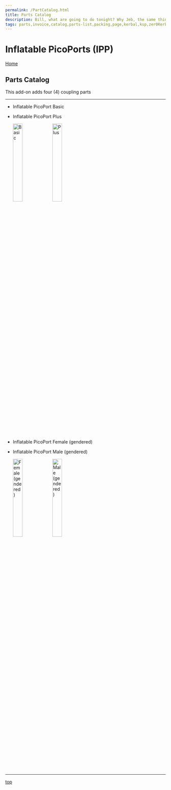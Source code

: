 ```yaml
---
permalink: /PartCatalog.html
title: Parts Catalog
description: Bill, what are going to do tonight? Why Jeb, the same thing we do every night, Take over the world!
tags: parts,invoice,catalog,parts-list,packing,page,kerbal,ksp,zer0Kerbal,zedK
---
```


<!-- PartsCatalog.md v1.1.4.0
Inflatable PicoPorts (IPP)
created: 01 Feb 2022
updated: 15 May 2022 -->

<script src="https://kit.fontawesome.com/0ea5493613.js" crossorigin="anonymous"></script>
<i class="fa-solid fa-explosion fa-beat-fade fa-3x" style="--fa-beat-fade-opacity: 0.1; --fa-beat-fade-scale: 1.25;color: #FF7E03" ></i>

# Inflatable PicoPorts (IPP)

[Home](./index.md)

## Parts Catalog

This add-on adds four (4) coupling parts

---

* Inflatable PicoPort Basic
* Inflatable PicoPort Plus

  <img src="https://raw.githubusercontent.com/zer0Kerbal/InflatablePicoPorts/master/GameData/InflatablePicoPorts/Parts/%40thumbs/InflatablePicoPortB_icon.png" alt="Basic" width="25%" height="25%" /> <img src="https://raw.githubusercontent.com/zer0Kerbal/InflatablePicoPorts/master/GameData/InflatablePicoPorts/Parts/%40thumbs/InflatablePicoPortP_icon.png" alt="Plus" width="25%" height="25%" />

* Inflatable PicoPort Female (gendered)
* Inflatable PicoPort Male (gendered)

  <img src="https://raw.githubusercontent.com/zer0Kerbal/InflatablePicoPorts/master/GameData/InflatablePicoPorts/Parts/%40thumbs/InflatablePicoPortF_icon.png" alt="Female (gendered)" width="25%" height="25%" /> <img src="https://raw.githubusercontent.com/zer0Kerbal/InflatablePicoPorts/master/GameData/InflatablePicoPorts/Parts/%40thumbs/InflatablePicoPortM_icon.png" alt="Male (gendered)" width="25%" height="25%" />

---

[top](#Parts-Catalog)

<!-- this file CC BY-ND 4.0 by zer0Kerbal -->